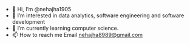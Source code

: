 - 👋 Hi, I’m @nehajha1905
- 👀 I’m interested in data analytics, software engineering and software development
- 🌱 I’m currently learning computer science.
- 📫 How to reach me Email nehajha8989@gmail.com

<!---
nehajha1905/nehajha1905 is a ✨ special ✨ repository because its `README.md` (this file) appears on your GitHub profile.
You can click the Preview link to take a look at your changes.
--->

